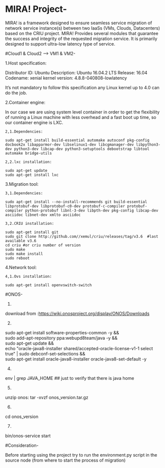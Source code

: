 # MIRA! Project-

MIRA! is a framework designed to ensure seamless service migration of network service instance(s) between two IaaSs (VMs, Clouds, Datacenters) based on the CRIU project. MIRA! Provides several modules that guarantee the success and integrity of the requested migration service. It is primarily designed to support ultra-low latency type of service.



#Cloud1 & Cloud2 --> VM1 & VM2-


1.Host specification:

Distributor ID:	Ubuntu
Description:	Ubuntu 16.04.2 LTS
Release:	16.04
Codename:	xenial
kernel version: 4.8.8-040808-lowlatency

It’s not mandatory to follow this specification any Linux kernel up to 4.0 can do the job.



2.Container engine:

In our case we are using system level container in order to get the flexibility of running a Linux machine with less overhead and a fast boot up time, so our container engine is LXC.


	2,1.Dependencies:

	sudo apt-get install build-essential automake autoconf pkg-config docbook2x libapparmor-dev libselinux1-dev libcgmanager-dev libpython3-dev python3-dev libcap-dev python3-setuptools debootstrap libtool automake bridge-utils

	2,2.lxc installation:
	
	sudo apt-get update
	sudo apt-get install lxc

3.Migration tool:

	3,1.Dependencies:

	sudo apt-get install --no-install-recommends git build-essential libprotobuf-dev libprotobuf-c0-dev protobuf-c-compiler protobuf-compiler python-protobuf libnl-3-dev libpth-dev pkg-config libcap-dev asciidoc libnet-dev xmlto asciidoc

	3,2.CRIU installation:
	
	sudo apt-get install git
	sudo git clone http://github.com//xemul/criu/releases/tag/v3.6  #last available v3.6
	cd criu #or criu number of version 
	sudo make
	sudo make install
	sudo reboot

4.Network tool:
	
	4,1.Ovs installation:
    
	sudo apt-get install openvswitch-switch
    
#ONOS-

1.
download from :https://wiki.onosproject.org/display/ONOS/Downloads

2.
sudo apt-get install software-properties-common -y && \
sudo add-apt-repository ppa:webupd8team/java -y && \
sudo apt-get update && \
echo "oracle-java8-installer shared/accepted-oracle-license-v1-1 select true" | sudo debconf-set-selections && \
sudo apt-get install oracle-java8-installer oracle-java8-set-default -y	

4.
env | grep JAVA_HOME ## just to verify that there is java home

5.
unzip onos:
tar -xvzf onos_version.tar.gz

6.
cd onos_version

7.
bin/onos-service start



#Consideration-

Before starting using the project try to run the environment.py script in the source node (from where to start the process of migration)
